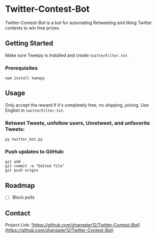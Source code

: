 # Twitter-Contest-Bot
Twitter-Contest-Bot is a bot for automating Retweeting and liking Twitter contests to win free prizes.

## Getting Started
Make sure Tweepy is installed and create `twitterFilter.txt`.

### Prerequisites
```
npm install tweepy
```

## Usage
Only accept the reward if it's completely free, no shipping, joining.
Use English in `twitterFilter.txt`.

### Retweet Tweets, unfollow users, Unretweet, and unfavorite Tweets:
```
py twitter_bot.py
```

### Push updates to GitHub:
```
git add .
git commit -m "Edited file"
git push origin
```

## Roadmap
- [ ] Block polls

## Contact

Project Link: [https://github.com/zhangster12/Twitter-Contest-Bot](https://github.com/zhangster12/Twitter-Contest-Bot)